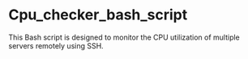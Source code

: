 # Cpu_checker_bash_script
This Bash script is designed to monitor the CPU utilization of multiple servers remotely using SSH.
